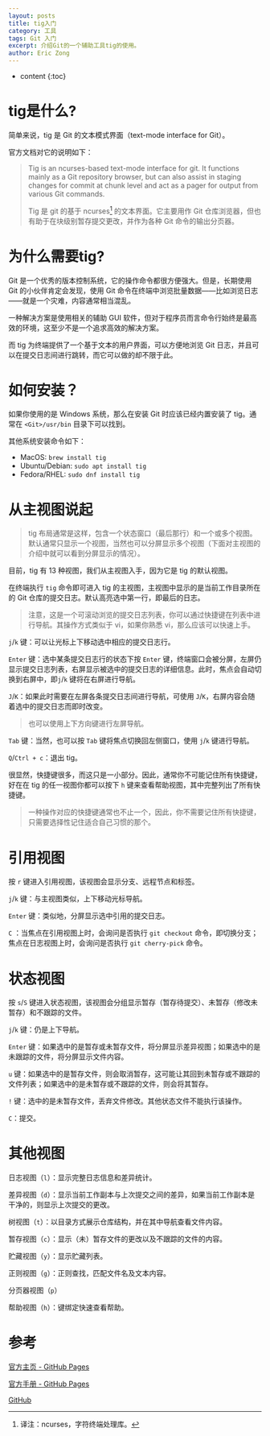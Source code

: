 ```yaml
---
layout: posts
title: tig入门
category: 工具
tags: Git 入门
excerpt: 介绍Git的一个辅助工具tig的使用。
author: Eric Zong
---
```


* content
{:toc}

# tig是什么?

简单来说，tig 是  Git 的文本模式界面（text-mode interface for Git）。

官方文档对它的说明如下：

>  Tig is an ncurses-based text-mode interface for git. It functions mainly as a Git repository browser, but can also assist in staging changes for commit at chunk level and act as a pager for output from various Git commands. 
>
>  Tig 是 git 的基于 ncurses[^1] 的文本界面。它主要用作 Git 仓库浏览器，但也有助于在块级别暂存提交更改，并作为各种 Git 命令的输出分页器。 

# 为什么需要tig?

Git 是一个优秀的版本控制系统，它的操作命令都很方便强大。但是，长期使用 Git 的小伙伴肯定会发现，使用 Git 命令在终端中浏览批量数据——比如浏览日志——就是一个灾难，内容通常相当混乱。

一种解决方案是使用相关的辅助 GUI 软件，但对于程序员而言命令行始终是最高效的环境，这至少不是一个追求高效的解决方案。

而 tig 为终端提供了一个基于文本的用户界面，可以方便地浏览 Git 日志，并且可以在提交日志间进行跳转，而它可以做的却不限于此。

# 如何安装？

如果你使用的是 Windows 系统，那么在安装 Git 时应该已经内置安装了 tig。通常在 `<Git>/usr/bin` 目录下可以找到。

其他系统安装命令如下：

* MacOS: `brew install tig`
* Ubuntu/Debian: `sudo apt install tig`
* Fedora/RHEL: `sudo dnf install tig`

# 从主视图说起

> tig 布局通常是这样，包含一个状态窗口（最后那行）和一个或多个视图。默认通常只显示一个视图，当然也可以分屏显示多个视图（下面对主视图的介绍中就可以看到分屏显示的情况）。

目前，tig 有 13 种视图，我们从主视图入手，因为它是 tig 的默认视图。

在终端执行 `tig` 命令即可进入 tig 的主视图，主视图中显示的是当前工作目录所在的 Git 仓库的提交日志。默认高亮选中第一行，即最后的日志。

> 注意，这是一个可滚动浏览的提交日志列表，你可以通过快捷键在列表中进行导航。其操作方式类似于 vi，如果你熟悉 vi，那么应该可以快速上手。

`j`/`k` 键：可以让光标上下移动选中相应的提交日志行。

`Enter` 键：选中某条提交日志行的状态下按 `Enter` 键，终端窗口会被分屏，左屏仍显示提交日志列表，右屏显示被选中的提交日志的详细信息。此时，焦点会自动切换到右屏中，即`j`/`k` 键将在右屏进行导航。

`J`/`K`：如果此时需要在左屏各条提交日志间进行导航，可使用 `J`/`K`，右屏内容会随着选中的提交日志而即时改变。

> 也可以使用上下方向键进行左屏导航。

`Tab` 键：当然，也可以按 `Tab` 键将焦点切换回左侧窗口，使用 `j`/`k` 键进行导航。

`Q`/`Ctrl + c`：退出 tig。

很显然，快捷键很多，而这只是一小部分。因此，通常你不可能记住所有快捷键，好在在 tig 的任一视图你都可以按下 `h` 键来查看帮助视图，其中完整列出了所有快捷键。

> 一种操作对应的快捷键通常也不止一个，因此，你不需要记住所有快捷键，只需要选择性记住适合自己习惯的那个。

# 引用视图

按 `r` 键进入引用视图，该视图会显示分支、远程节点和标签。

`j`/`k` 键：与主视图类似，上下移动光标导航。

`Enter` 键：类似地，分屏显示选中引用的提交日志。

`C` ：当焦点在引用视图上时，会询问是否执行 `git checkout` 命令，即切换分支；焦点在日志视图上时，会询问是否执行 `git cherry-pick` 命令。

# 状态视图

按 `s`/`S` 键进入状态视图，该视图会分组显示暂存（暂存待提交）、未暂存（修改未暂存）和不跟踪的文件。

`j`/`k` 键：仍是上下导航。

`Enter` 键：如果选中的是暂存或未暂存文件，将分屏显示差异视图；如果选中的是未跟踪的文件，将分屏显示文件内容。

`u` 键：如果选中的是暂存文件，则会取消暂存，这可能让其回到未暂存或不跟踪的文件列表；如果选中的是未暂存或不跟踪的文件，则会将其暂存。

`!` 键：选中的是未暂存文件，丢弃文件修改。其他状态文件不能执行该操作。

`C`：提交。

# 其他视图

日志视图（`l`）：显示完整日志信息和差异统计。

差异视图（`d`）：显示当前工作副本与上次提交之间的差异，如果当前工作副本是干净的，则显示上次提交的更改。

树视图（`t`）：以目录方式展示仓库结构，并在其中导航查看文件内容。

暂存视图（`c`）：显示（未）暂存文件的更改以及不跟踪的文件的内容。

贮藏视图（`y`）：显示贮藏列表。

正则视图（`g`）：正则查找，匹配文件名及文本内容。

分页器视图（`p`）

帮助视图（`h`）：键绑定快速查看帮助。

# 参考

[官方主页 - GitHub Pages](https://jonas.github.io/tig/)

[官方手册 - GitHub Pages](https://jonas.github.io/tig/doc/manual.html)

[GitHub](https://github.com/jonas/tig/) 

[^1]: 译注：ncurses，字符终端处理库。